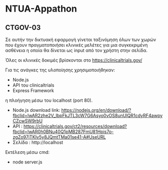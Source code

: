 # NTUA-Appathon 
## CTGOV-03 
Σε αυτήν την δικτυακή εφαρμογή γίνεται ταξινόμηση όλων των χωρών που έχουν πραγματοποιήσει κλινικές μελέτες για μια συγκεκριμένη ασθένεια η οποία θα δίνεται ως input από τον χρήστη στην σελίδα. 

Όλες οι κλινικές δοκιμές βρίσκονται στο https://clinicaltrials.gov/

Για τις ανάγκες της υλοποίησης χρησιμοποιήθηκαν:
- Node.js
- API του clinicaltrials
- Express Framework


η πλοήγηση μέσω του localhost (port 80).
- Node.js download link: https://nodejs.org/en/download/?fbclid=IwAR2zhe2V_IbpFkJTL3cW7G6Asyo0vOS8unUlQR1cdyRF4awpyCZcwSW9rbU
- API : https://clinicaltrials.gov/ct2/resources/download?fbclid=IwAR0h0BNu40Q1pMB287FmU81Hpis7o-zgZo97jTKIv5y8JQmtTMa01se41-A#UseURL
- Σελίδα : http://localhost

Εκτέλεση μέσω cmd:
- node server.js
